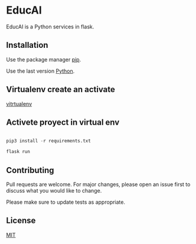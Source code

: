 # EducAI

EducAI is a Python services in flask.

## Installation

Use the package manager [pip](https://pip.pypa.io/en/stable/).

Use the last version [Python](https://www.python.org/).

## Virtualenv create an activate

[vitrtualenv](https://help.dreamhost.com/hc/es/articles/115000695551-Instalar-y-usar-virtualenv-con-Python-3)

## Activete proyect in virtual env

```python

pip3 install -r requirements.txt

flask run

```

## Contributing
Pull requests are welcome. For major changes, please open an issue first to discuss what you would like to change.

Please make sure to update tests as appropriate.

## License
[MIT](https://choosealicense.com/licenses/mit/)
